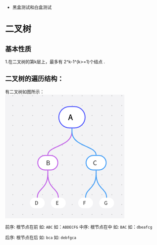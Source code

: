 - 黑盒测试和白盒测试


# 二叉树
## 基本性质
1.在二叉树的第k层上，最多有 2^k-1^(k>=1)个结点 .

## 二叉树的遍历结构：
有二叉树如图所示：
![输入图片说明](/imgs/2022-11-22/6n7EjIAuRNDjisSR.png)

前序:
根节点在前
如:	`ABC`
如：`ABDECFG`
中序:
根节点在中
如:	`BAC`
如：`dbeafcg`

后序:
根节点在后
如: `bca`
如: `debfgca` 
<!--stackedit_data:
eyJoaXN0b3J5IjpbMTcxMTYwMzcyMCwtMTM1MzAyOTUxNiwtMj
c1MDI2OTQzXX0=
-->